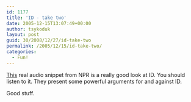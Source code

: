 ```yaml
---
id: 1177
title: 'ID - take two'
date: 2005-12-15T13:07:49+00:00
author: tsykoduk
layout: post
guid: 30/2008/12/27/id-take-two
permalink: /2005/12/15/id-take-two/
categories:
  - Fun!
---
```

<p><a href="http://www.npr.org/templates/story/story.php?storyId=5024450">This</a> real audio snippet from <span class="caps">NPR</span> is a really good look at ID. You should listen to it. They present some powerful arguments for and against ID.</p>


<p>Good stuff.</p>